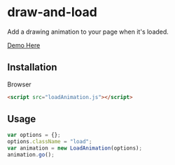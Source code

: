 # draw-and-load

Add a drawing animation to your page when it's loaded.

[Demo Here](https://github.com/tim-zhong/draw-and-load/demo/)
## Installation
Browser
```html
<script src="loadAnimation.js"></script>
```
## Usage
```js
var options = {};
options.className = "load";
var animation = new LoadAnimation(options);
animation.go();
```
